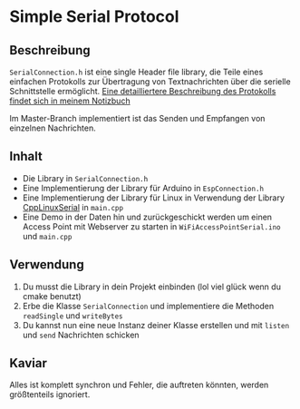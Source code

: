 # Simple Serial Protocol
## Beschreibung
`SerialConnection.h` ist eine single Header file library, die Teile eines einfachen Protokolls zur Übertragung von Textnachrichten über die serielle Schnittstelle ermöglicht. [Eine detailliertere Beschreibung des Protokolls findet sich in meinem Notizbuch](https://www.notion.so/bentbent/Simples-Daten-bertragungsprotokoll-20aaba148639483981f134d8973623c3)

Im Master-Branch implementiert ist das Senden und Empfangen von einzelnen Nachrichten.

## Inhalt
- Die Library in `SerialConnection.h`
- Eine Implementierung der Library für Arduino in `EspConnection.h`
- Eine Implementierung der Library für Linux in Verwendung der Library [CppLinuxSerial](https://github.com/gbmhunter/CppLinuxSerial) in `main.cpp`
- Eine Demo in der Daten hin und zurückgeschickt werden um einen Access Point mit Webserver zu starten in `WiFiAccessPointSerial.ino` und `main.cpp`

## Verwendung
1. Du musst die Library in dein Projekt einbinden (lol viel glück wenn du cmake benutzt)
2. Erbe die Klasse `SerialConnection` und implementiere die Methoden `readSingle` und `writeBytes`
3. Du kannst nun eine neue Instanz deiner Klasse erstellen und mit `listen` und `send` Nachrichten schicken

## Kaviar
Alles ist komplett synchron und Fehler, die auftreten könnten, werden größtenteils ignoriert.
